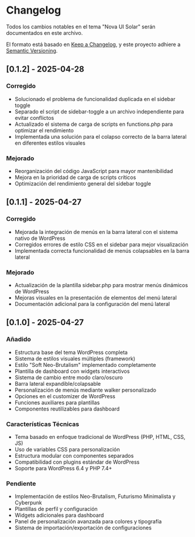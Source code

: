 # Changelog

Todos los cambios notables en el tema "Nova UI Solar" serán documentados en este archivo.

El formato está basado en [Keep a Changelog](https://keepachangelog.com/es/1.0.0/),
y este proyecto adhiere a [Semantic Versioning](https://semver.org/spec/v2.0.0.html).

## [0.1.2] - 2025-04-28

### Corregido
- Solucionado el problema de funcionalidad duplicada en el sidebar toggle
- Separado el script de sidebar-toggle a un archivo independiente para evitar conflictos
- Actualizado el sistema de carga de scripts en functions.php para optimizar el rendimiento
- Implementada una solución para el colapso correcto de la barra lateral en diferentes estilos visuales

### Mejorado
- Reorganización del código JavaScript para mayor mantenibilidad
- Mejora en la prioridad de carga de scripts críticos
- Optimización del rendimiento general del sidebar toggle

## [0.1.1] - 2025-04-27

### Corregido
- Mejorada la integración de menús en la barra lateral con el sistema nativo de WordPress
- Corregidos errores de estilo CSS en el sidebar para mejor visualización
- Implementada correcta funcionalidad de menús colapsables en la barra lateral

### Mejorado
- Actualización de la plantilla sidebar.php para mostrar menús dinámicos de WordPress
- Mejoras visuales en la presentación de elementos del menú lateral
- Documentación adicional para la configuración del menú lateral

## [0.1.0] - 2025-04-27

### Añadido
- Estructura base del tema WordPress completa
- Sistema de estilos visuales múltiples (framework)
- Estilo "Soft Neo-Brutalism" implementado completamente
- Plantilla de dashboard con widgets interactivos
- Sistema de cambio entre modo claro/oscuro
- Barra lateral expandible/colapsable
- Personalización de menús mediante walker personalizado
- Opciones en el customizer de WordPress
- Funciones auxiliares para plantillas
- Componentes reutilizables para dashboard

### Características Técnicas
- Tema basado en enfoque tradicional de WordPress (PHP, HTML, CSS, JS)
- Uso de variables CSS para personalización
- Estructura modular con componentes separados
- Compatibilidad con plugins estándar de WordPress
- Soporte para WordPress 6.4 y PHP 7.4+

### Pendiente
- Implementación de estilos Neo-Brutalism, Futurismo Minimalista y Cyberpunk
- Plantillas de perfil y configuración
- Widgets adicionales para dashboard
- Panel de personalización avanzada para colores y tipografía
- Sistema de importación/exportación de configuraciones
